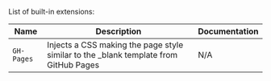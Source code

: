List of built-in extensions:

| Name  | Description   | Documentation |
|-|-|-|
| `GH-Pages` | Injects a CSS making the page style similar to the _blank template from GitHub Pages | N/A |
